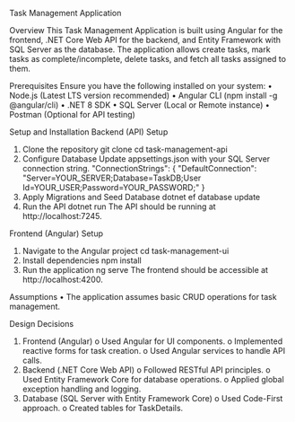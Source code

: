 Task Management Application

Overview
  This Task Management Application is built using Angular for the frontend, .NET Core Web API for the backend, and Entity Framework with SQL Server as the database. 
  The application allows create tasks, mark tasks as complete/incomplete, delete tasks, and fetch all tasks assigned to them.

Prerequisites
Ensure you have the following installed on your system:
  •	Node.js (Latest LTS version recommended)
  •	Angular CLI (npm install -g @angular/cli)
  •	.NET 8 SDK
  •	SQL Server (Local or Remote instance)
  •	Postman (Optional for API testing)

Setup and Installation
Backend (API) Setup
  1.	Clone the repository 
    git clone <repository-url>
    cd task-management-api
  2.	Configure Database 
      Update appsettings.json with your SQL Server connection string.
      "ConnectionStrings": {
          "DefaultConnection": "Server=YOUR_SERVER;Database=TaskDB;User Id=YOUR_USER;Password=YOUR_PASSWORD;"
      }
  3.	Apply Migrations and Seed Database 
    dotnet ef database update
  4.	Run the API 
    dotnet run
The API should be running at http://localhost:7245.

Frontend (Angular) Setup
  1.	Navigate to the Angular project 
    cd task-management-ui
  2.	Install dependencies 
    npm install
  3.	Run the application 
    ng serve
The frontend should be accessible at http://localhost:4200.

Assumptions
  •	The application assumes basic CRUD operations for task management.

Design Decisions
1.	Frontend (Angular)
  o	Used Angular for UI components.
  o	Implemented reactive forms for task creation.
  o	Used Angular services to handle API calls.
2.	Backend (.NET Core Web API)
  o	Followed RESTful API principles.
  o	Used Entity Framework Core for database operations.
  o	Applied global exception handling and logging.
3.	Database (SQL Server with Entity Framework Core)
  o	Used Code-First approach.
  o	Created tables for  TaskDetails.
